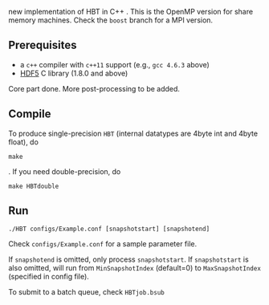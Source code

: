 new implementation of HBT in C++ . This is the OpenMP version for share memory machines. Check the `boost` branch for a MPI version.

## Prerequisites

- a `c++` compiler with `c++11` support (e.g., `gcc 4.6.3` above)
- [HDF5](https://www.hdfgroup.org/) C library (1.8.0 and above)

Core part done. More post-processing to be added.

## Compile
To produce single-precision `HBT` (internal datatypes are 4byte int and 4byte float), do

	make

. If you need double-precision, do

    make HBTdouble
 
## Run
 
    ./HBT configs/Example.conf [snapshotstart] [snapshotend]

Check `configs/Example.conf` for a sample parameter file.

If `snapshotend` is omitted, only process `snapshotstart`. If `snapshotstart` is also omitted, will run from `MinSnapshotIndex` (default=0) to `MaxSnapshotIndex` (specified in config file).

To submit to a batch queue, check `HBTjob.bsub`
